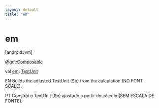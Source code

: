 ```yaml
---
layout: default
title: "em"
---
```


# em

[androidJvm]

@get:[Composable](https://developer.android.com/reference/kotlin/androidx/compose/runtime/Composable.html)

val [em](em.md): [TextUnit](https://developer.android.com/reference/kotlin/androidx/compose/ui/unit/TextUnit.html)

EN Builds the adjusted TextUnit (Sp) from the calculation (NO FONT SCALE).

PT Constrói o TextUnit (Sp) ajustado a partir do cálculo (SEM ESCALA DE FONTE).
